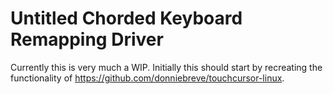 # Untitled Chorded Keyboard Remapping Driver
Currently this is very much a WIP.
Initially this should start by recreating the functionality of https://github.com/donniebreve/touchcursor-linux.
